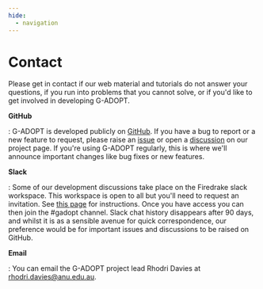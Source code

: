 ```yaml
---
hide:
  - navigation
---
```


# Contact

Please get in contact if our web material and tutorials do not answer your questions, if you run into problems that you cannot solve,
or if you'd like to get involved in developing G-ADOPT. 

**GitHub**

: G-ADOPT is developed publicly on [GitHub](https://github.com/g-adopt/g-adopt). If you have a bug to report or a new feature to request, please
raise an [issue](https://github.com/g-adopt/g-adopt/issues) or open a [discussion](https://github.com/g-adopt/g-adopt/discussions) on our project page.
If you're using G-ADOPT regularly, this is where we'll announce important changes like bug fixes or new features.

**Slack**

: Some of our development discussions take place on the Firedrake slack workspace. This
workspace is open to all but you'll need to request an invitation. See [this page](https://www.firedrakeproject.org/contact.html) for instructions.
Once you have access you can then join the #gadopt channel. Slack chat history disappears after 90 days,
and whilst it is as a sensible avenue for quick correspondence, our preference would be for important
issues and discussions to be raised on GitHub.

**Email**

: You can email the G-ADOPT project lead Rhodri Davies at <rhodri.davies@anu.edu.au>.